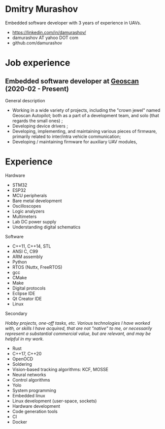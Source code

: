 # Dmitry Murashov

Embedded software developer with 3 years of experience in UAVs.

- https://linkedin.com/in/damurashov/
- damurashov AT yahoo DOT com
- github.com/damurashov

# Job experience

## Embedded software developer at [Geoscan](geoscan.aero) (2020-02 - Present)

General description

- Working in a wide variety of projects, including the "crown jewel" named
  Geoscan Autopilot; both as a part of a development team, and solo (that
  regards the small ones) ;
- Developing device drivers ;
- Developing, implementing, and maintaining various pieces of firmware,
  primarily related to inter/intra vehicle communication;
- Developing / maintaining firmware for auxiliary UAV modules,

# Experience

Hardware

- STM32
- ESP32
- MCU peripherals
- Bare metal development
- Oscilloscopes
- Logic analyzers
- Multimeters
- Lab DC power supply
- Understanding digital schematics

Software

- C++11, C++14, STL
- ANSI C, C99
- ARM assembly
- Python
- RTOS (Nuttx, FreeRTOS)
- gcc
- CMake
- Make
- Digital protocols
- Eclipse IDE
- Qt Creator IDE
- Linux

Secondary

*Hobby projects, one-off tasks, etc. Various technologies I have worked with,
or skills I have acquired, that are not "native" to me, or necessarily
represent a substantial commercial value, but are relevant, and may be helpful
in my work.*

- Rust
- C++17, C++20
- OpenOCD
- Soldering
- Vision-based tracking algorithms: KCF, MOSSE
- Neural networks
- Control algorithms
- Yolo
- System programming
- Embedded linux
- Linux development (user-space, sockets)
- Hardware development
- Code generation tools
- CI
- Docker
